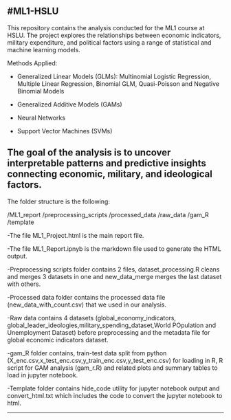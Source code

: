 #ML1-HSLU
-----------------------------------------------------------------------------------------------------------------------------------------------------------------------------------
This repository contains the analysis conducted for the ML1 course at HSLU. The project explores the relationships between economic indicators, military expenditure, and political factors using a range of statistical and machine learning models.

 Methods Applied:
- Generalized Linear Models (GLMs): Multinomial Logistic Regression, Multiple Linear Regression, Binomial GLM, Quasi-Poisson and Negative Binomial Models

- Generalized Additive Models (GAMs)

- Neural Networks

- Support Vector Machines (SVMs)

The goal of the analysis is to uncover interpretable patterns and predictive insights connecting economic, military, and ideological factors.
-----------------------------------------------------------------------------------------------------------------------------------------------
The folder structure is the following:

/ML1_report
	/preprocessing_scripts
	/processed_data
	/raw_data
	/gam_R
	/template


-The file ML1_Project.html is the main report file.

-The file ML1_Report.ipnyb is the markdown file used to generate the HTML output.

-Preprocessing scripts folder contains 2 files, dataset_processing.R cleans and merges 3 datasets in one and new_data_merge merges the last dataset with others.

-Processed data folder contains the processed data file (new_data_with_count.csv) that we used in our analysis.

-Raw data contains 4 datasets (global_economy_indicators, global_leader_ideologies,military_spending_dataset,World POpulation and Unemployment Dataset) before preprocessing and the metadata file for global economic indicators dataset.

-gam_R folder contains, train-test data split from python (X_enc.csv,x_test_enc.csv,y_train_enc.csv,y_test_enc.csv) for loading in R, R script for GAM analysis (gam_r.R) and related plots and summary tables to load in jupyter notebook.

-Template folder contains hide_code utility for jupyter notebook output and convert_html.txt which includes the code to convert the jupyter notebook to html.

-------------------------------------------------------
